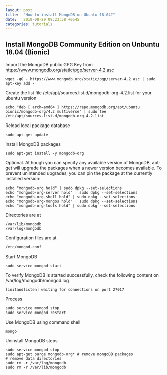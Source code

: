 ```yaml
---
layout: post
title:  "How to install MongoDB on Ubuntu 18.04?"
date:   2019-08-29 09:23:58 +0545
categories: tutorials
---
```


## Install MongoDB Community Edition on Unbuntu 18.04 (Bionic)

Import the MongoDB public GPG Key from https://www.mongodb.org/static/pgp/server-4.2.asc
```
wget -qO - https://www.mongodb.org/static/pgp/server-4.2.asc | sudo apt-key add -
```

Create the list file /etc/apt/sources.list.d/mongodb-org-4.2.list for your ubuntu version
```
echo "deb [ arch=amd64 ] https://repo.mongodb.org/apt/ubuntu bionic/mongodb-org/4.2 multiverse" | sudo tee /etc/apt/sources.list.d/mongodb-org-4.2.list
```

Reload local package database
```
sudo apt-get update
```

Install MongoDB packages
```
sudo apt-get install -y mongodb-org
```

Optional. Although you can specify any available version of MongoDB, apt-get will upgrade the packages when a newer version becomes available. To prevent unintended upgrades, you can pin the package at the currently installed version:
```
echo "mongodb-org hold" | sudo dpkg --set-selections
echo "mongodb-org-server hold" | sudo dpkg --set-selections
echo "mongodb-org-shell hold" | sudo dpkg --set-selections
echo "mongodb-org-mongos hold" | sudo dpkg --set-selections
echo "mongodb-org-tools hold" | sudo dpkg --set-selections
```

Directories are at

```
/var/lib/mongodb
/var/log/mongodb
```

Configuration files are at
```
/etc/mongod.conf
```

Start MongoDB
```
sudo service mongod start
```

To verify MongoDB is started successfully, check the following content on /var/log/mongodb/mongod.log
```
[initandlisten] waiting for connections on port 27017
```

Process

```
sudo service mongod stop
sudo service mongod restart
```

Use MongoDB using command shell
```
mongo
```

Uninstall MongoDB steps

```
sudo service mongod stop
sudo apt-get purge mongodb-org* # remove mongoDB packages
# remove data directories
sudo rm -r /var/log/mongodb 
sudo rm -r /var/lib/mongodb
```